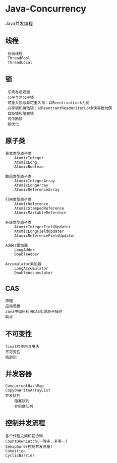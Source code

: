 # Java-Concurrency
Java并发编程


## 线程
     创造线程
     ThreadPool
     ThreadLocal


## 锁
     乐观与悲观锁
     公平与非公平锁
     可重入锁与非可重入锁：以ReentrantLock为例
     共享锁和排他锁：以ReentrantReadWriterLock读写锁为例
     自旋锁和阻塞锁
     可中断锁
     锁优化


## 原子类
    基本类型原子类
        AtomicInteger
        AtomicLong
        AtomicBoolean
     
    数组类型原子类
        AtomicIntegerArray
        AtomicLongArray
        AtomicReferenceArray
           
    引用类型原子类
        AtomicReference
        AtomicStampedReference
        AtomicMarkableReference
        
    升级类型原子类
        AtomicIntegerFieldUpdater
        AtomicLongFieldUpdater
        AtomicReferenceFieldUpdater
        
    Adder累加器
        LongAdder
        DoubleAdder
        
    Accumulator累加器
        LongAccumulator
        DoubleAccumulator  
        

## CAS
    原理
    应用场景
    Java中如何利用CAS实现原子操作
    缺点
    

## 不可变性
    final的作用与用法
    不可变性
    栈封闭

## 并发容器
    ConcurrentHashMap
    CopyOnWriteArrayList
    并发队列
        阻塞队列
        非阻塞队列
    

## 控制并发流程
    各个线程之间相互协调
    CountDownLatch(一等多，多等一)
    Semaphore(控制并发总量)
    Condition
    CyclicBarrier

        
     
    
    
